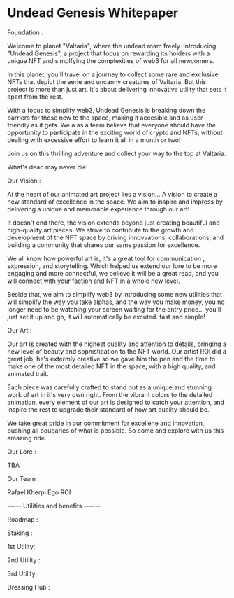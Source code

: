 # Undead Genesis Whitepaper 

Foundation : 

Welcome to planet "Valtaria", where the undead roam freely. 
Introducing "Undead Genesis", a project that focus on rewarding its holders with a unique NFT and simplfying the complexities of web3 for all newcomers.

In this planet, you'll travel on a journey to collect some rare and exclusive NFTs that depict the eerie and uncanny creatures of Valtaria. But this project is more than just art, 
it's about delivering innovative utility that sets it apart from the rest.

With a focus to simplify web3, Undead Genesis is breaking down the barriers for those new to the space, making it accesible and as user-friendly as it gets.
We a as a team believe that everyone should have the opportunity to participate in the exciting world of crypto and NFTs, 
without dealing with excessive effort to learn it all in a month or two!

Join us on this thrilling adventure and collect your way to the top at Valtaria.

What's dead may never die!

Our Vision : 

At the heart of our animated art project lies a vision...
A vision to create a new standard of excellence in the space. We aim to inspire and impress by delivering a unique and memorable experience through our art!

It doesn't end there, the vision extends beyond just creating beautiful and high-quality art pieces. We strive to contribute to the growth and development of the NFT space
by driving innovvations, collaborations, and building a community that shares our same passion for excellence.

We all know how powerful art is, it's a great tool for communication , expression, and storytelling. Which helped us extend our lore to be more engaging and more connectful, 
we believe it will be a great read, and you will connect with your faction and NFT in a whole new level.

Beside that, we aim to simplify web3 by introducing some new utilities that will simplify the way you take alphas, and the way you make money, you no longer need to be 
watching your screen waiting for the entry price... you'll just set it up and go, it will automatically be excuted. fast and simple!

Our Art : 

Our art is created with the highest quality and attention to details, bringing a new level of beauty and sophistication to the NFT world.
Our artist ROI did a great job, he's extermly creative so we gave him the pen and the time to make one of the most detailed NFT in the space,
with a high quality, and animated trait.

Each piece was carefully crafted to stand out as a unique and stunning work of art in it's very own right. From the vibrant colors to the detailed animation,
every element of our art is designed to catch your attention, and inspire the rest to upgrade their standard of how art quality should be.

We take great pride in our commitment for excellene and innovation, pushing all boudaries of what is possible. So come and explore with us this amazing ride.


Our Lore : 


TBA


Our Team : 

Rafael
Kherpi
Ego
ROI

----- Utilities and benefits ------

Roadmap :

Staking :

1st Utility:

2nd Utility :

3rd Utility :

Dressing Hub : 


